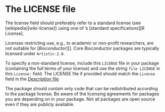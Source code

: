 # The LICENSE file

The license field should preferably refer to a standard license (see
\[wikipedia\]\[wiki-license\]) using one of
<i class="fab fa-r-project"></i>’s \[standard specifications\]\[R
License\].

Licenses restricting use, e.g., to academic or non-profit researchers,
are not suitable for \[*Bioconductor*\]\[\]. Core Bioconductor packages
are typically licensed under `Artistic-2.0`.

To specify a non-standard license, include this `LICENSE` file in your
package (containing the full terms of your license) and use the string
`file LICENSE` in this `License:` field. The LICENSE file if provided
should match the `License` field in the [Description
file](#description-license)

The package should contain only code that can be redistributed according
to the package license. Be aware of the licensing agreements for
packages you are depending on in your package. Not all packages are open
source even if they are publicly available.
